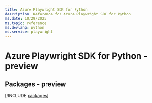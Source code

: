 ```yaml
---
title: Azure Playwright SDK for Python
description: Reference for Azure Playwright SDK for Python
ms.date: 10/29/2025
ms.topic: reference
ms.devlang: python
ms.service: playwright
---
```

# Azure Playwright SDK for Python - preview
## Packages - preview
[!INCLUDE [packages](playwright-index.md)]